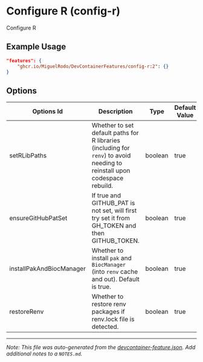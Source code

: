 
# Configure R (config-r)

Configure R

## Example Usage

```json
"features": {
    "ghcr.io/MiguelRodo/DevContainerFeatures/config-r:2": {}
}
```

## Options

| Options Id | Description | Type | Default Value |
|-----|-----|-----|-----|
| setRLibPaths | Whether to set default paths for R libraries (including for `renv`) to avoid needing to reinstall upon codespace rebuild. | boolean | true |
| ensureGitHubPatSet | If true and GITHUB_PAT is not set, will first try set it from GH_TOKEN and then GITHUB_TOKEN. | boolean | true |
| installPakAndBiocManager | Whether to install `pak` and `BiocManager` (into `renv` cache and out). Default is true. | boolean | true |
| restoreRenv | Whether to restore renv packages if renv.lock file is detected. | boolean | true |



---

_Note: This file was auto-generated from the [devcontainer-feature.json](https://github.com/MiguelRodo/DevContainerFeatures/blob/main/src/config-r/devcontainer-feature.json).  Add additional notes to a `NOTES.md`._

